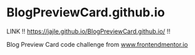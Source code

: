 # BlogPreviewCard.github.io

LINK  !! https://jajle.github.io/BlogPreviewCard.github.io/ !!

Blog Preview Card code challenge from www.frontendmentor.io
